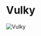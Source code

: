 # Vulky
![Vulky](https://user-images.githubusercontent.com/18394014/68080611-78ff5d00-fdff-11e9-9077-632b2aceb000.png)
